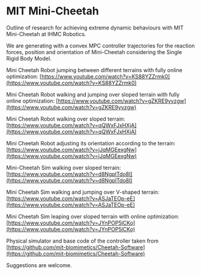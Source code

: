 # MIT Mini-Cheetah

Outline of research for achieving extreme dynamic behaviours with MIT Mini-Cheetah at IHMC Robotics.

We are generating with a convex MPC controller trajectories for the reaction forces, position and orientation of Mini-Cheetah considering the Single Rigid Body Model.

Mini Cheetah Robot jumping between different terrains with fully online optimization:
[https://www.youtube.com/watch?v=KS88YZZrmk0](https://www.youtube.com/watch?v=KS88YZZrmk0)

Mini Cheetah Robot walking and jumping over sloped terrain with fully online optimization:
[https://www.youtube.com/watch?v=gZKRE9yvzgw](https://www.youtube.com/watch?v=gZKRE9yvzgw)

Mini Cheetah Robot walking over sloped terrain:
[https://www.youtube.com/watch?v=qQWxFJxHXjA](https://www.youtube.com/watch?v=qQWxFJxHXjA)

Mini Cheetah Robot adjusting its orientation according to the terrain:
[https://www.youtube.com/watch?v=jJqMGEexgNw](https://www.youtube.com/watch?v=jJqMGEexgNw)

Mini-Cheetah Sim walking over sloped terrain:
[https://www.youtube.com/watch?v=d8NgplTdo8I](https://www.youtube.com/watch?v=d8NgplTdo8I)

Mini Cheetah Sim walking and jumping over V-shaped terrain:
[https://www.youtube.com/watch?v=ASJaTEOp-eE](https://www.youtube.com/watch?v=ASJaTEOp-eE)

Mini Cheetah Sim leaping over sloped terrain with online optimization:
[https://www.youtube.com/watch?v=JYnPOP5lCKo](https://www.youtube.com/watch?v=JYnPOP5lCKo)

Physical simulator and base code of the controller taken from [https://github.com/mit-biomimetics/Cheetah-Software](https://github.com/mit-biomimetics/Cheetah-Software)

Suggestions are welcome.
